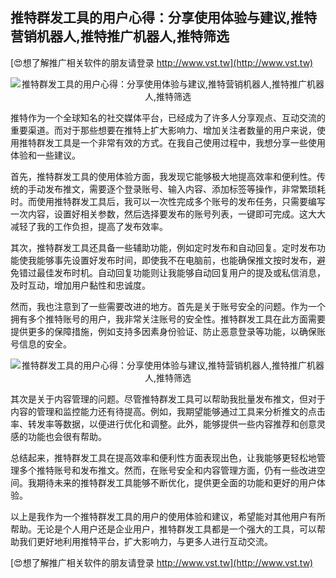 ## **推特群发工具的用户心得：分享使用体验与建议,推特营销机器人,推特推广机器人,推特筛选**

[😍想了解推广相关软件的朋友请登录 http://www.vst.tw](http://www.vst.tw)

 <center><img src="https://vst.tw/MP4/tuiguang/png/5.png" alt="推特群发工具的用户心得：分享使用体验与建议,推特营销机器人,推特推广机器人,推特筛选"></center>

推特作为一个全球知名的社交媒体平台，已经成为了许多人分享观点、互动交流的重要渠道。而对于那些想要在推特上扩大影响力、增加关注者数量的用户来说，使用推特群发工具是一个非常有效的方式。在我自己使用过程中，我想分享一些使用体验和一些建议。

首先，推特群发工具的使用体验方面，我发现它能够极大地提高效率和便利性。传统的手动发布推文，需要逐个登录账号、输入内容、添加标签等操作，非常繁琐耗时。而使用推特群发工具后，我可以一次性完成多个账号的发布任务，只需要编写一次内容，设置好相关参数，然后选择要发布的账号列表，一键即可完成。这大大减轻了我的工作负担，提高了发布效率。

其次，推特群发工具还具备一些辅助功能，例如定时发布和自动回复。定时发布功能使我能够事先设置好发布时间，即使我不在电脑前，也能确保推文按时发布，避免错过最佳发布时机。自动回复功能则让我能够自动回复用户的提及或私信消息，及时互动，增加用户黏性和忠诚度。

然而，我也注意到了一些需要改进的地方。首先是关于账号安全的问题。作为一个拥有多个推特账号的用户，我非常关注账号的安全性。推特群发工具在此方面需要提供更多的保障措施，例如支持多因素身份验证、防止恶意登录等功能，以确保账号信息的安全。

 <center><img src="https://vst.tw/MP4/tuiguang/png/5.png" alt="推特群发工具的用户心得：分享使用体验与建议,推特营销机器人,推特推广机器人,推特筛选"></center>

其次是关于内容管理的问题。尽管推特群发工具可以帮助我批量发布推文，但对于内容的管理和监控能力还有待提高。例如，我期望能够通过工具来分析推文的点击率、转发率等数据，以便进行优化和调整。此外，能够提供一些内容推荐和创意灵感的功能也会很有帮助。

总结起来，推特群发工具在提高效率和便利性方面表现出色，让我能够更轻松地管理多个推特账号和发布推文。然而，在账号安全和内容管理方面，仍有一些改进空间。我期待未来的推特群发工具能够不断优化，提供更全面的功能和更好的用户体验。

以上是我作为一个推特群发工具的用户的使用体验和建议，希望能对其他用户有所帮助。无论是个人用户还是企业用户，推特群发工具都是一个强大的工具，可以帮助我们更好地利用推特平台，扩大影响力，与更多人进行互动交流。

[😍想了解推广相关软件的朋友请登录 http://www.vst.tw](http://www.vst.tw)




